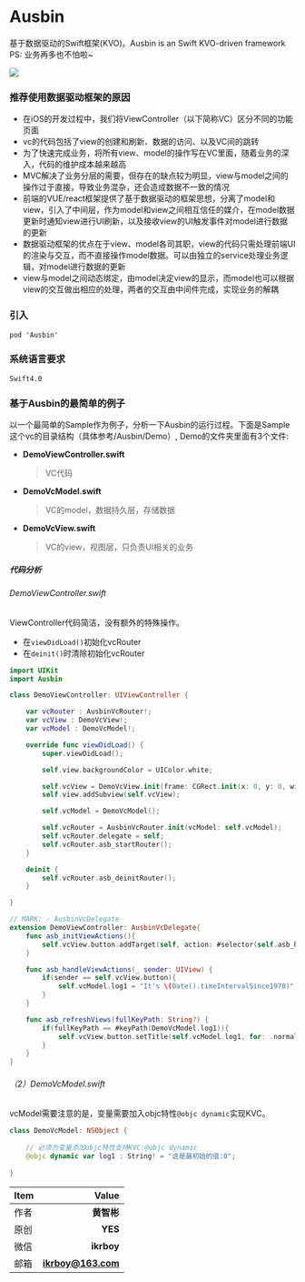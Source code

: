 # Ausbin
基于数据驱动的Swift框架(KVO)。Ausbin is an Swift KVO-driven framework
PS: 业务再多也不怕啦~

![](http://wxtopik.oss-cn-shanghai.aliyuncs.com/app/images/ausbin.png)

### 推荐使用数据驱动框架的原因
- 在iOS的开发过程中，我们将ViewController（以下简称VC）区分不同的功能页面
- vc的代码包括了view的创建和刷新、数据的访问、以及VC间的跳转
- 为了快速完成业务，将所有view、model的操作写在VC里面，随着业务的深入，代码的维护成本越来越高
- MVC解决了业务分层的需要，但存在的缺点较为明显，view与model之间的操作过于直接，导致业务混杂，还会造成数据不一致的情况
- 前端的VUE/react框架提供了基于数据驱动的框架思想，分离了model和view，引入了中间层，作为model和view之间相互信任的媒介，在model数据更新时通知view进行UI刷新，以及接收view的UI触发事件对model进行数据的更新
- 数据驱动框架的优点在于view、model各司其职，view的代码只需处理前端UI的渲染与交互，而不直接操作model数据。可以由独立的service处理业务逻辑，对model进行数据的更新
- view与model之间动态绑定，由model决定view的显示，而model也可以根据view的交互做出相应的处理，两者的交互由中间件完成，实现业务的解耦

### 引入
`pod 'Ausbin'`

### 系统语言要求
`Swift4.0`

### 基于Ausbin的最简单的例子
以一个最简单的Sample作为例子，分析一下Ausbin的运行过程。下面是Sample这个vc的目录结构（具体参考/Ausbin/Demo）, Demo的文件夹里面有3个文件:

+ **DemoViewController.swift**
	> VC代码

+ **DemoVcModel.swift**
	> VC的model，数据持久层，存储数据

+ **DemoVcView.swift**
	> VC的view，视图层，只负责UI相关的业务

##### 代码分析
###### DemoViewController.swift
ViewController代码简洁，没有额外的特殊操作。
- 在`viewDidLoad()`初始化vcRouter
- 在`deinit()`时清除初始化vcRouter

```swift
import UIKit
import Ausbin

class DemoViewController: UIViewController {

    var vcRouter : AusbinVcRouter!;
    var vcView : DemoVcView!;
    var vcModel : DemoVcModel!;

    override func viewDidLoad() {
        super.viewDidLoad();

        self.view.backgroundColor = UIColor.white;

        self.vcView = DemoVcView.init(frame: CGRect.init(x: 0, y: 0, width: self.view.frame.size.width, height: self.view.frame.size.height));
        self.view.addSubview(self.vcView);

        self.vcModel = DemoVcModel();

        self.vcRouter = AusbinVcRouter.init(vcModel: self.vcModel);
        self.vcRouter.delegate = self;
        self.vcRouter.asb_startRouter();
    }

    deinit {
        self.vcRouter.asb_deinitRouter();
    }

}

// MARK: - AusbinVcDelegate
extension DemoViewController: AusbinVcDelegate{
    func asb_initViewActions(){
        self.vcView.button.addTarget(self, action: #selector(self.asb_handleViewActions(_:)), for: .touchUpInside);
    }

    func asb_handleViewActions(_ sender: UIView) {
        if(sender == self.vcView.button){
            self.vcModel.log1 = "It's \(Date().timeIntervalSince1970)";
        }
    }

    func asb_refreshViews(fullKeyPath: String?) {
        if(fullKeyPath == #keyPath(DemoVcModel.log1)){
            self.vcView.button.setTitle(self.vcModel.log1, for: .normal);
        }
    }
}
```

###### （2）DemoVcModel.swift

vcModel需要注意的是，变量需要加入objc特性`@objc dynamic`实现KVC。

```swift
class DemoVcModel: NSObject {
    
    // 必须为变量添加objc特性支持KVC:@objc dynamic
    @objc dynamic var log1 : String! = "这是最初始的值:0";
    
}
```

| Item      | Value |
| --------- | -----:|
| 作者  | **黄智彬** |
| 原创  | **YES** |
| 微信  | **ikrboy** |
| 邮箱  |   **ikrboy@163.com** |
